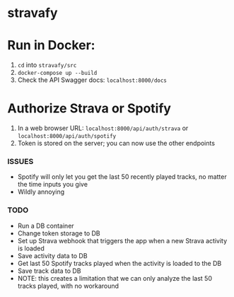 # stravafy

# Run in Docker:
1. `cd` into `stravafy/src`
2. `docker-compose up --build`
3. Check the API Swagger docs: `localhost:8000/docs`


# Authorize Strava or Spotify
1. In a web browser URL: `localhost:8000/api/auth/strava` or `localhost:8000/api/auth/spotify`
2. Token is stored on the server; you can now use the other endpoints



### ISSUES
* Spotify will only let you get the last 50 recently played tracks, no matter the time inputs you give
* Wildly annoying

### TODO
* Run a DB container
* Change token storage to DB
* Set up Strava webhook that triggers the app when a new Strava activity is loaded
* Save activity data to DB
* Get last 50 Spotify tracks played when the activity is loaded to the DB
* Save track data to DB
* NOTE: this creates a limitation that we can only analyze the last 50 tracks played, with no workaround


